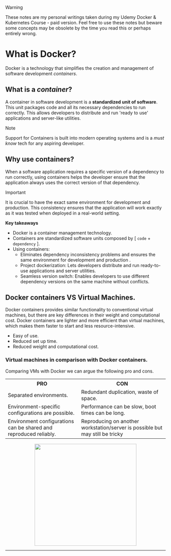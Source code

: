 >[!WARNING]
> These notes are my personal writings taken during my Udemy Docker & Kubernetes Course - paid version. Feel free to use these notes but beware some concepts may be obsolete by the time you read this or perhaps entirely wrong.  

# What is Docker?
Docker is a technology that simplifies the creation and management of software development _containers_. 
   
## What is a _container_?
A container in software development is a **standardized unit of software**. This unit packages code and all its necessary dependencies to run correctly. This allows developers to distribute and run 'ready to use' applications and server-like utilities.
   
> [!NOTE] 
> Support for Containers is built into modern operating systems and is a _must know_ tech for any aspiring developer.
      
## Why use containers?
When a software application requires a specific version of a dependency to run correctly, using containers helps the developer ensure that the application always uses the correct version of that dependency. 

> [!IMPORTANT]
> It is crucial to have the exact same environment for development and production. This consistency ensures that the application will work exactly as it was tested when deployed in a real-world setting.


**Key takeaways**
- Docker is a container management technology.
- Containers are standardized software units composed by [ `code` + `dependency` ].
- Using containers:
    - Eliminates dependency inconsistency problems and ensures the same environment for development and production .
    - Project dockerization: Lets developers distribute and run ready-to-use applications and server utilities.
    - Seamless version switch: Enables developers to use different dependency versions on the same machine without conflicts.

## Docker containers VS Virtual Machines.
Docker containers provides similar functionality to conventional virtual machines, but there are key differences in their weight and computational cost. Docker containers are lighter and more efficient than virtual machines, which makes them faster to start and less resource-intensive. 
- Easy of use.
- Reduced set up time.
- Reduced weight and computational cost.

### Virtual machines in comparison with Docker containers.
Comparing VMs with Docker we can argue the following pro and cons.
<table>
   <tr>
      <th>PRO</th>
      <th>CON</th>
   </tr>
   <tr>
      <td>Separated environments.</td>
      <td>Redundant duplication, waste of space.</td>
   </tr>
   <tr>
      <td>Environment-specific configurations are possible.</td>
      <td>Performance can be slow, boot times can be long.</td>
   </tr>
   <tr>
      <td>Environment configurations can be shared and reproduced reliably.</td>
      <td>Reproducing on another workstation/server is possible but may still be tricky</td>
   </tr>
</table>

<p align="center">
   <img height="320px" src="https://github.com/user-attachments/assets/a41d4fa7-cb89-49de-9610-6bf59c1209cc">
</p>
  
---
